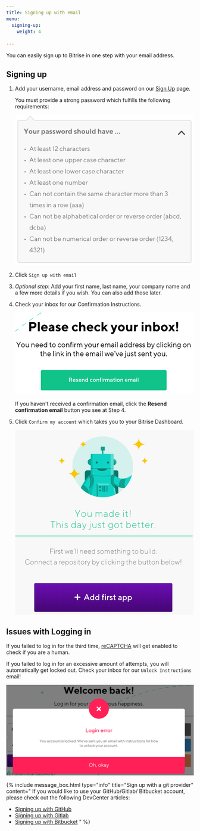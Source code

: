 ```yaml
---
title: Signing up with email
menu:
  signing-up:
    weight: 4

---
```

You can easily sign up to Bitrise in one step with your email address.

## Signing up

1. Add your username, email address and password on our [Sign Up](https://app.bitrise.io/users/sign_up) page.

   You must provide a strong password which fulfills the following requirements:

   ![](/img/your-password-should-have-1.png)
2. Click `Sign up with email`
3. _Optional step_: Add your first name, last name, your company name and a few more details if you wish. You can also add those later.
4. Check your inbox for our Confirmation Instructions.

   ![](/img/check-your-inbox.png)

   If you haven't received a confirmation email, click the **Resend confirmation email** button you see at Step 4.
5. Click `Confirm my account` which takes you to your Bitrise Dashboard.

   ![](/img/add-your-first-app.png)

## Issues with Logging in

If you failed to log in for the third time, [reCAPTCHA](https://developers.google.com/recaptcha/) will get enabled to check if you are a human.

If you failed to log in for an excessive amount of attempts, you will automatically get locked out. Check your inbox for our `Unlock Instructions` email!

![](/img/lockedout.png)

{% include message_box.html type="info" title="Sign up with a git provider" content=" If you would like to use your GitHub/Gitlab/ Bitbucket account, please check out the following DevCenter articles:

* [Signing up with GitHub](/getting-started/signing-up/signing-up-with-github)
* [Signing up with Gitlab](/getting-started/signing-up/signing-up-with-gitlab/)
* [Signing up with Bitbucket](/getting-started/signing-up/signing-up-with-bitbucket) " %}